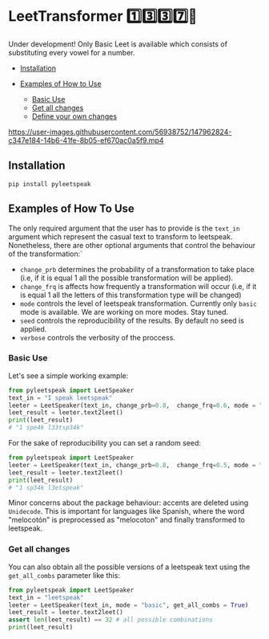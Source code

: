# LeetTransformer :one::three::three::seven::robot:

Under development! Only Basic Leet is available which consists of substituting every vowel for a number. 

- [Installation](#installation)
- [Examples of How to Use](#exmaples-of-how-to-use)


    - [Basic Use](#basic-use)
    - [Get all changes](#get-all-changes)
    - [Define your own changes](#define-your-own-changes)





https://user-images.githubusercontent.com/56938752/147962824-c347e184-14b6-41fe-8b05-ef670ac0a5f9.mp4



## Installation

````
pip install pyleetspeak
````

## Examples of How To Use

The only required argument that the user has to provide is the `text_in` argument which represent the casual text to transform to leetspeak. Nonetheless, there are other optional arguments that control the behaviour of the transformation:`
* `change_prb` determines the probability of a transformation to take place (i.e, if it is equal 1 all the possible transformation will be applied).  
* `change_frq` is affects how frequently a transformation will occur (i.e, if it is equal 1 all the letters of this transformation type will be changed)
* `mode` controls the level of leetspeak transformation. Currently only `basic` mode is available. We are working on more modes. Stay tuned.
* `seed` controls the reproducibility of the results. By default no seed is applied.
* `verbose` controls the verbosity of the proccess.

### Basic Use

Let's see a simple working example:

````python
from pyleetspeak import LeetSpeaker
text_in = "I speak leetspeak"
leeter = LeetSpeaker(text_in, change_prb=0.8,  change_frq=0.6, mode = "basic", seed = None, verbose=False)
leet_result = leeter.text2leet()
print(leet_result)
# "1 spe4k l33tsp34k"
````





For the sake of reproducibility you can set a random seed:

````python
from pyleetspeak import LeetSpeaker
leeter = LeetSpeaker(text_in, change_prb=0.8,  change_frq=0.5, mode = "basic", seed = 42, verbose=False)
leet_result = leeter.text2leet()
print(leet_result)
# "1 sp34k l3etspeak"
````

Minor concerns about the package behaviour: accents are deleted using `Unidecode`. This is important for languages like Spanish, where the word "melocotón" is preprocessed as "melocoton" and finally transformed to leetspeak. 

### Get all changes

You can also obtain all the possible versions of a leetspeak text using the `get_all_combs` parameter like this:

````python
from pyleetspeak import LeetSpeaker
text_in = "leetspeak"
leeter = LeetSpeaker(text_in, mode = "basic", get_all_combs = True)
leet_result = leeter.text2leet()
assert len(leet_result) == 32 # all possible combinations
print(leet_result)
````

<!-- ### Define your own changes

`pyleetspeak` is prepared to apply substitutions defined by the user. It is essential to highlight that these new user-defined changes have to follow two possible formats, dictionary or List of tuples. Here we show a toy example to add two new target characters from the original text to be replaced by two different characters and one, respectively:

* Dictionary type: {"target_chr_1": ["sub_chr_1", "sub_chr_1"], "target_chr_2": ["sub_chr_1"]}
* List[Tuple] type: [("target_chr_1", ["sub_chr_1", "sub_chr_1"]), (("target_chr_2", ["sub_chr_1"])]

You can add new user-defined substitutions:

````python
from pyleetspeak import LeetSpeaker
text_in = "New changes Leetspeak"
obj = LeetSpeaker(
    text_in,
    change_prb=1,
    change_frq=0.8,
    mode="basic",
    seed=21,
    verbose=False,
    get_all_combs=False,
    user_changes = [("a", "#"), ("s", "$")], # user-defined changes
)
print(obj.text2leet())
# N3w ch@ng3$ L33t$pe4k
````

Moreover, you can use only the user-defined substitutions:

````python
from pyleetspeak import LeetSpeaker
# Only user changes
text_in = "Only user changes: Leetspeak"
obj = LeetSpeaker(
    text_in,
    change_prb=1,
    change_frq=0.8,
    mode=None, # None pre-defined changes will be applied
    seed=21,
    verbose=False,
    get_all_combs=False,
    user_changes = [("a", "#"), ("s", "$")], # user-defined changes
)
print(obj.text2leet())
# Only u$er ch#nge$: Leet$pe#k
```` -->



